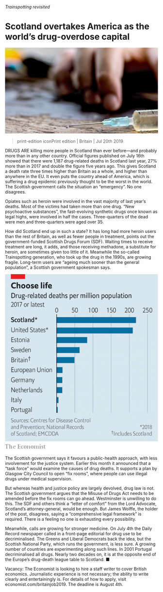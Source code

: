 ###### Trainspotting revisited

# Scotland overtakes America as the world’s drug-overdose capital 

![image](images/20190720_BRP504.jpg) 

> print-edition iconPrint edition | Britain | Jul 20th 2019 

DRUGS ARE killing more people in Scotland than ever before—and probably more than in any other country. Official figures published on July 16th showed that there were 1,187 drug-related deaths in Scotland last year, 27% more than in 2017 and double the figure five years ago. This gives Scotland a death rate three times higher than Britain as a whole, and higher than anywhere in the EU. It even puts the country ahead of America, which is suffering a drug epidemic previously thought to be the worst in the world. The Scottish government calls the situation an “emergency”. No one disagrees. 

Opiates such as heroin were involved in the vast majority of last year’s deaths. Most of the victims had taken more than one drug. “New psychoactive substances”, the fast-evolving synthetic drugs once known as legal highs, were involved in half the cases. Three-quarters of the dead were men and three-quarters were aged over 35. 

How did Scotland end up in such a state? It has long had more heroin users than the rest of Britain, as well as fewer people in treatment, points out the government-funded Scottish Drugs Forum (SDF). Waiting times to receive treatment are long, it adds, and those receiving methadone, a substitute for heroin, are sometimes given too little of it. Meanwhile the so-called Trainspotting generation, who took up the drug in the 1990s, are growing fragile. Long-term users are “ageing much sooner than the general population”, a Scottish government spokesman says. 

![image](images/20190720_BRC431.png) 

The Scottish government says it favours a public-health approach, with less involvement for the justice system. Earlier this month it announced that a “task force” would examine the causes of drug deaths. It supports a plan by Glasgow City Council to open “fix rooms”, where people can use illegal drugs under medical supervision. 

But whereas health and justice policy are largely devolved, drug law is not. The Scottish government argues that the Misuse of Drugs Act needs to be amended before the fix rooms can go ahead. Westminster is unwilling to do this. The SDF and others think a “letter of comfort” from the Lord Advocate, Scotland’s attorney-general, would be enough. But James Wolffe, the holder of the post, disagrees, saying a “comprehensive legal framework” is required. There is a feeling no one is exhausting every possibility. 

Meanwhile, calls are growing for stronger medicine. On July 4th the Daily Record newspaper called in a front-page editorial for drug use to be decriminalised. The Greens and Liberal Democrats back the idea, but the Scottish National Party, which runs the government, is less sure. A growing number of countries are experimenting along such lines. In 2001 Portugal decriminalised all drugs. Nearly two decades on, it is at the opposite end of the Europe’s drug-death league table to Scotland. ■ 

Vacancy: The Economist is looking to hire a staff writer to cover British economics. Journalistic experience is not necessary; the ability to write clearly and entertainingly is. For details of how to apply, visit economist.com/britainjob2019. The deadline is August 4th. 

